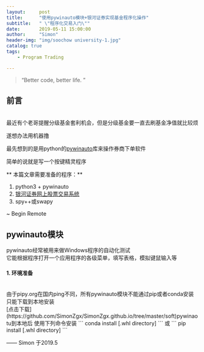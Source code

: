 ```yaml
---
layout:     post
title:      "使用pywinauto模块+银河证券实现基金程序化操作"
subtitle:   " \"程序化交易入门\""
date:       2019-05-11 15:00:00
author:     "Simon"
header-img: "img/soochow university-1.jpg"
catalog: true
tags:
    - Program Trading

---
```

> “Better code, better life. ”


## 前言
<br /> 
最近有个老哥提醒分级基金套利机会，但是分级基金要一直去刷基金净值就比较烦

遂想办法用机器撸

最先想到的是用python的[pywinauto](https://pywinauto.readthedocs.io/en/latest/)库来操作券商下单软件

简单的说就是写一个按键精灵程序

** 本篇文章需要准备的程序：**   

1. python3 + pywinauto  
2. [银河证券网上股票交易系统](http://www.chinastock.com.cn/yhwz/service/download.shtml)
3. spy++或swapy  


<!-- begin merge (remove this line to resolve the conflict) -->
~ Begin Remote
## pywinauto模块
pywinauto经常被用来做Windows程序的自动化测试  
它能根据程序打开一个应用程序的各级菜单，填写表格，模拟键鼠输入等
<br /> 
#### 1. 环境准备
<br /> 
由于pipy.org在国内ping不同，所有pywinauto模块不能通过pip或者conda安装  
只能下载到本地安装 
<br>
[点击下载](https://github.com/SimonZgx/SimonZgx.github.io/tree/master/soft)pywinaotu到本地后  
使用下列命令安装
```
conda install [.whl directory]
```
或
```
pip install [.whl directory]
```


—— Simon 于2019.5
